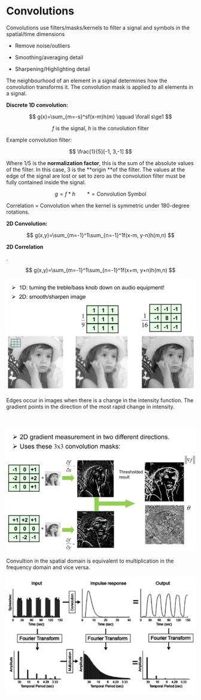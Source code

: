 # Convolutions
Convolutions use filters/masks/kernels to filter a signal and symbols in the spatial/time dimensions

- Remove noise/outliers

- Smoothing/averaging detail

- Sharpening/Highlighting detail 

The neighbourhood of an element in a signal determines how the convolution transforms it. The convolution mask is applied to all elements in a signal.

**Discrete 1D convolution:**

$$ g(x)=\sum_{m=-s}^sf(x-m)h(m) \qquad \forall s\ge1 $$

$$ f \text{ is the signal, } h \text{ is the convolution filter} $$

Example convolution filter:

$$ \frac{1}{5}[-1, 3,-1] $$

Where 1/5 is the **normalization factor**, this is the sum of the absolute values of the filter. In this case, 3 is the **origin **of the filter. The values at the edge of the signal are lost or set to zero as the convolution filter must be fully contained inside the signal.

$$ g=f*h\qquad *=\text{Convolution Symbol} $$

Correlation = Convolution when the kernel is symmetric under 180-degree rotations.

**2D Convolution:**

$$ g(x,y)=\sum_{m=-1}^1\sum_{n=-1}^1f(x-m, y-n)h(m,n) $$

**2D Correlation**

.

$$ g(x,y)=\sum_{m=-1}^1\sum_{n=-1}^1f(x+m, y+n)h(m,n) $$

![Untitled](75454054_Untitled.png)

Edges occur in images when there is a change in the intensity function. The gradient points in the direction of the most rapid change in intensity.

<br/>

![Untitled](02ae437d_Untitled.png)

Convultion in the spatial domain is equivalent to multiplication in the frequency domain and vice versa.

![Untitled](7eec9ef9_Untitled.png)

